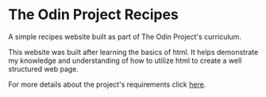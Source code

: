 # The Odin Project Recipes

A simple recipes website built as part of The Odin Project's curriculum.

This website was built after learning the basics of html. It helps demonstrate my knowledge and understanding of how to utilize html to create a well structured web page.

For more details about the project's requirements click [here](https://www.theodinproject.com/lessons/foundations-recipes).
